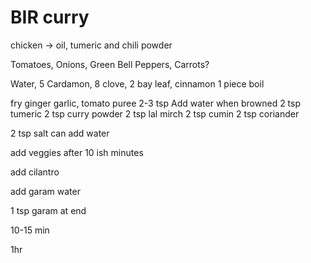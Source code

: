# BIR curry

chicken -> oil, tumeric and chili powder

Tomatoes, Onions, Green Bell Peppers, Carrots?

Water, 5 Cardamon, 8 clove, 2 bay leaf, cinnamon 1 piece boil

fry ginger garlic, tomato puree 2-3 tsp
Add water when browned
2 tsp tumeric
2 tsp curry powder
2 tsp lal mirch
2 tsp cumin
2 tsp coriander


2 tsp salt
can add water

add veggies after 10 ish minutes

add cilantro

add garam water

 1 tsp garam at end

10-15 min

1hr
